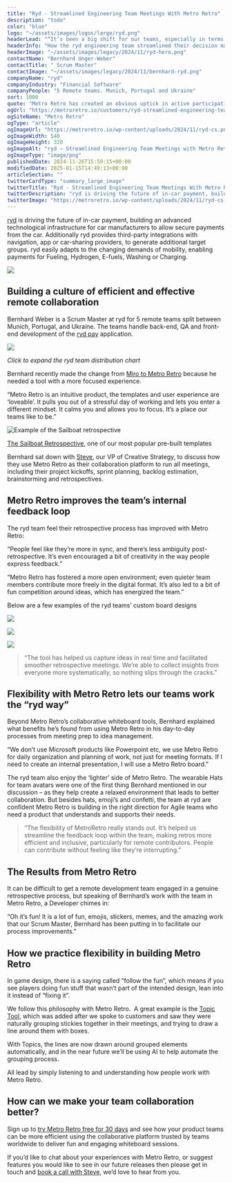 ```yaml
---
title: "Ryd - Streamlined Engineering Team Meetings With Metro Retro"
description: "todo"
color: "blue"
logo: "~/assets/images/logos/large/ryd.png"
headerLead: "“It’s been a big shift for our teams, especially in terms of ease of collaboration.”"
headerInfo: "How the ryd engineering team streamlined their decision making process by 50% and became more in sync using Metro Retro."
headerImage: "~/assets/images/legacy/2024/11/ryd-hero.png"
contactName: "Bernhard Unger-Weber"
contactTitle: " Scrum Master"
contactImage: "~/assets/images/legacy/2024/11/bernhard-ryd.png"
companyName: "ryd"
companyIndustry: "Financial Software"
companyPeople: "5 Remote teams. Munich, Portugal and Ukraine"
sort: 1000
quote: "Metro Retro has created an obvious uptick in active participation, and shifted the tone of our retrospectives. Team members are now more proactive about suggesting improvements and celebrating wins openly."
ogUrl: "https://metroretro.io/customers/ryd-streamlined-engineering-team-meetings-with-metro-retro"
ogSiteName: "Metro Retro"
ogType: "article"
ogImageUrl: "https://metroretro.io/wp-content/uploads/2024/11/ryd-cs.png"
ogImageWidth: 540
ogImageHeight: 320
ogImageAlt: "ryd – Streamlined Engineering Team Meetings with Metro Retro"
ogImageType: "image/png"
publishedDate: 2024-11-26T15:59:15+00:00
modifiedDate: 2025-01-15T14:49:13+00:00
articleSection: ""
twitterCardType: "summary_large_image"
twitterTitle: "Ryd - Streamlined Engineering Team Meetings With Metro Retro | Metro Retro"
twitterDescription: "ryd is driving the future of in-car payment, building an advanced technological infrastructure for car manufacturers to allow secure payments from the car."
twitterImage: "https://metroretro.io/wp-content/uploads/2024/11/ryd-cs.png"
---
```


[ryd](https://www.ryd.one/) is driving the future of in-car payment, building an advanced technological infrastructure for car manufacturers to allow secure payments from the car. Additionally ryd provides third-party integrations with navigation, app or car-sharing providers, to generate additional target groups. ryd easily adapts to the changing demands of mobility, enabling payments for Fueling, Hydrogen, E-fuels, Washing or Charging.

![](../../assets/images/legacy/2024/11/ryd-appstore-1024x453.png)

## Building a culture of efficient and effective remote collaboration

Bernhard Weber is a Scrum Master at ryd for 5 remote teams split between Munich, Portugal, and Ukraine. The teams handle back-end, QA and front-end development of the [ryd pay](https://www.ryd.one/int/ryd-pay/) application.

![](../../assets/images/legacy/2024/11/ryd-team-1024x488.png)

_Click to expand the ryd team distribution chart_

Bernhard recently made the change from [Miro to Metro Retro](https://metroretro.io/compare/miro-alternative) because he needed a tool with a more focused experience.

“Metro Retro is an intuitive product, the templates and user experience are ‘loveable’. It pulls you out of a stressful day of working and lets you enter a different mindset. It calms you and allows you to focus. It’s a place our teams like to be.”

![Example of the Sailboat retrospective](../../assets/images/legacy/2024/11/ryd-sail.png)

[The Sailboat Retrospective](https://metroretro.io/templates/retrospectives/the-sailboat-retrospective), one of our most popular pre-built templates

Bernhard sat down with [Steve](https://www.linkedin.com/in/steven-moseley-80b63314/), our VP of Creative Strategy, to discuss how they use Metro Retro as their collaboration platform to run all meetings, including their project kickoffs, sprint planning, backlog estimation, brainstorming and retrospectives.

## Metro Retro improves the team’s internal feedback loop

The ryd team feel their retrospective process has improved with Metro Retro:

“People feel like they’re more in sync, and there’s less ambiguity post-retrospective. It’s even encouraged a bit of creativity in the way people express feedback.”

“Metro Retro has fostered a more open environment; even quieter team members contribute more freely in the digital format. It’s also led to a bit of fun competition around ideas, which has energized the team.”

Below are a few examples of the ryd teams’ custom board designs

![](../../assets/images/legacy/2024/11/ryd-yerawizard-1024x393.png)

![](../../assets/images/legacy/2024/11/ryd-yeahbaby-1024x393.png)

![](../../assets/images/legacy/2024/11/ryd-boo-1024x393.png)

> “The tool has helped us capture ideas in real time and facilitated smoother retrospective meetings. We’re able to collect insights from everyone more systematically, so nothing slips through the cracks.”

## Flexibility with Metro Retro lets our teams work the “ryd way”

Beyond Metro Retro’s collaborative whiteboard tools, Bernhard explained what benefits he’s found from using Metro Retro in his day-to-day processes from meeting prep to idea management.

“We don’t use Microsoft products like Powerpoint etc, we use Metro Retro for daily organization and planning of work, not just for meeting formats. If I need to create an internal presentation, I will use a Metro Retro board.”

The ryd team also enjoy the ‘lighter’ side of Metro Retro. The wearable Hats for team avatars were one of the first thing Bernhard mentioned in our discussion – as they help create a relaxed environment that leads to better collaboration. But besides hats, emoji’s and confetti, the team at ryd are confident Metro Retro is building in the right direction for Agile teams who need a product that understands and supports their needs.

> “The flexibility of MetroRetro really stands out. It’s helped us streamline the feedback loop within the team, making retros more efficient and inclusive, particularly for remote contributors. People can contribute without feeling like they’re interrupting.”

## The Results from Metro Retro

It can be difficult to get a remote development team engaged in a genuine retrospective process, but speaking of Bernhard’s work with the team in Metro Retro, a Developer chimes in:

“Oh it’s fun! It is a lot of fun, emojis, stickers, memes, and the amazing work that our Scrum Master, Bernhard has been putting in to facilitate our process improvements.”

## How we practice flexibility in building Metro Retro

In game design, there is a saying called “follow the fun”, which means if you see players doing fun stuff that wasn’t part of the intended design, lean into it instead of “fixing it”. 

We follow this philosophy with Metro Retro.  A great example is the [Topic Tool](https://docs.metroretro.io/boards/the-tools#topics-meeting-mode-only), which was added after we spoke to customers and saw they were naturally grouping stickies together in their meetings, and trying to draw a line around them with boxes. 

With Topics, the lines are now drawn around grouped elements automatically, and in the near future we’ll be using AI to help automate the grouping process.

All lead by simply listening to and understanding how people work with Metro Retro.

## How can we make your team collaboration better?

Sign up to [try Metro Retro free for 30 days](https://metroretro.io/account/register) and see how your product teams can be more efficient using the collaborative platform trusted by teams worldwide to deliver fun and engaging whiteboard sessions.

If you’d like to chat about your experiences with Metro Retro, or suggest features you would like to see in our future releases then please get in touch and [book a call with Steve](https://calendly.com/steve-moseley-metroretro/30min), we’d love to hear from you.
